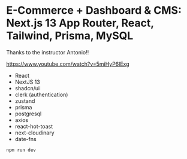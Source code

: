 # E-Commerce + Dashboard & CMS: Next.js 13 App Router, React, Tailwind, Prisma, MySQL

Thanks to the instructor Antonio!!

https://www.youtube.com/watch?v=5miHyP6lExg

<!-- <img src="image.png" alt="nextjs" width="600"> -->

<!--
Link to the app deployed with Vercel 👍:

https://nextjs-tutorial-h66fqrk6s-scastilloh.vercel.app/ -->

- React
- NextJS 13
- shadcn/ui
- clerk (authentication)
- zustand
- prisma
- postgresql
- axios
- react-hot-toast
- next-cloudinary
- date-fns

```
npm run dev
```

